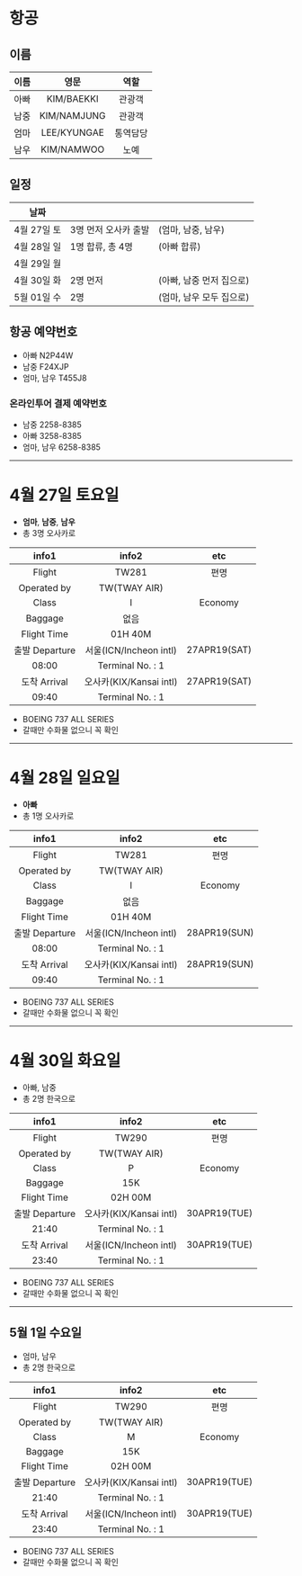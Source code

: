 # 항공

## 이름
| 이름 | 영문 | 역할 |
|:---:|:---:|:---:|
| 아빠 | KIM/BAEKKI | 관광객 |
| 남중 | KIM/NAMJUNG | 관광객 |
| 엄마 | LEE/KYUNGAE | 통역담당 |
| 남우 | KIM/NAMWOO | 노예 |


## 일정

| 날짜 |  |  |
|:---:|:---|:---|
| 4월 27일 토 | 3명 먼저 오사카 출발 | (엄마, 남중, 남우)
| 4월 28일 일 | 1명 합류, 총 4명 | (아빠 합류)
| 4월 29일 월 |  |
| 4월 30일 화 | 2명 먼저 | (아빠, 남중 먼저 집으로)
| 5월 01일 수 | 2명 | (엄마, 남우 모두 집으로)



## 항공 예약번호
* 아빠 N2P44W
* 남중 F24XJP
* 엄마, 남우 T455J8


### 온라인투어 결제 예약번호
* 남중 2258-8385
* 아빠 3258-8385
* 엄마, 남우 6258-8385

---

# 4월 27일 토요일
* **엄마**, **남중**, **남우**
* 총 3명 오사카로

| info1 | info2 | etc |
|:---:|:---:|:---:|
| Flight | TW281 | 편명 |
| Operated by | TW(TWAY AIR) |  |
| Class | I | Economy |
| Baggage | 없음 |  |
| Flight Time | 01H 40M |  |
| 출발 Departure | 서울(ICN/Incheon intl) |  27APR19(SAT)|
| 08:00 |Terminal No. : 1 |  |
| 도착 Arrival | 오사카(KIX/Kansai intl)  |  27APR19(SAT)|
| 09:40 |Terminal No. : 1 |  |
* BOEING 737 ALL SERIES
* 갈때만 수화물 없으니 꼭 확인

---

# 4월 28일 일요일
* **아빠** 
* 총 1명 오사카로

| info1 | info2 | etc |
|:---:|:---:|:---:|
| Flight | TW281 | 편명 |
| Operated by | TW(TWAY AIR) |  |
| Class | I | Economy |
| Baggage | 없음 |  |
| Flight Time | 01H 40M |  |
| 출발 Departure | 서울(ICN/Incheon intl) |  28APR19(SUN)|
| 08:00 |Terminal No. : 1 |  |
| 도착 Arrival | 오사카(KIX/Kansai intl)  |  28APR19(SUN)|
| 09:40 |Terminal No. : 1 |  |
* BOEING 737 ALL SERIES
* 갈때만 수화물 없으니 꼭 확인

---

# 4월 30일 화요일
* 아빠, 남중
* 총 2명 한국으로

| info1 | info2 | etc |
|:---:|:---:|:---:|
| Flight | TW290 | 편명 |
| Operated by | TW(TWAY AIR) |  |
| Class | P | Economy |
| Baggage | 15K |  |
| Flight Time | 02H 00M |  |
| 출발 Departure | 오사카(KIX/Kansai intl) |  30APR19(TUE)|
| 21:40 |Terminal No. : 1 |  |
| 도착 Arrival | 서울(ICN/Incheon intl)  |  30APR19(TUE)|
| 23:40 |Terminal No. : 1 |  |
* BOEING 737 ALL SERIES
* 갈때만 수화물 없으니 꼭 확인

---

## 5월  1일 수요일
* 엄마, 남우
* 총 2명 한국으로

| info1 | info2 | etc |
|:---:|:---:|:---:|
| Flight | TW290 | 편명 |
| Operated by | TW(TWAY AIR) |  |
| Class | M | Economy |
| Baggage | 15K |  |
| Flight Time | 02H 00M |  |
| 출발 Departure | 오사카(KIX/Kansai intl) |  30APR19(TUE)|
| 21:40 |Terminal No. : 1 |  |
| 도착 Arrival | 서울(ICN/Incheon intl)  |  30APR19(TUE)|
| 23:40 |Terminal No. : 1 |  |
* BOEING 737 ALL SERIES
* 갈때만 수화물 없으니 꼭 확인
